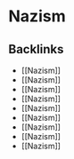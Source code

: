 # Nazism



<a id="org9a104ee"></a>

## Backlinks

-   [[Nazism]]
-   [[Nazism]]
-   [[Nazism]]
-   [[Nazism]]
-   [[Nazism]]
-   [[Nazism]]
-   [[Nazism]]
-   [[Nazism]]
-   [[Nazism]]
